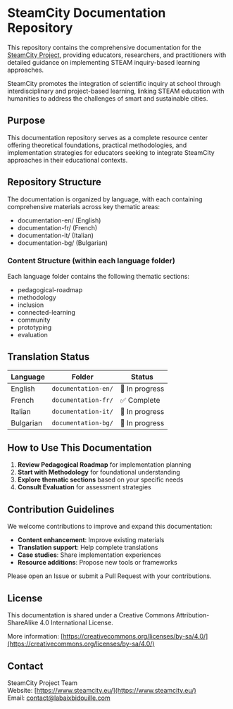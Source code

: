 # SteamCity Documentation Repository

This repository contains the comprehensive documentation for the [SteamCity Project](https://www.steamcity.eu/), providing educators, researchers, and practitioners with detailed guidance on implementing STEAM inquiry-based learning approaches.

SteamCity promotes the integration of scientific inquiry at school through interdisciplinary and project-based learning, linking STEAM education with humanities to address the challenges of smart and sustainable cities.

## Purpose

This documentation repository serves as a complete resource center offering theoretical foundations, practical methodologies, and implementation strategies for educators seeking to integrate SteamCity approaches in their educational contexts.

## Repository Structure

The documentation is organized by language, with each containing comprehensive materials across key thematic areas:
- documentation-en/ (English)
- documentation-fr/ (French)
- documentation-it/ (Italian)
- documentation-bg/ (Bulgarian)

### Content Structure (within each language folder)

Each language folder contains the following thematic sections:
- pedagogical-roadmap
- methodology
- inclusion
- connected-learning
- community
- prototyping
- evaluation

## Translation Status

| Language | Folder | Status |
|----------|--------|--------|
| English | `documentation-en/` | 🔄 In progress |
| French | `documentation-fr/` | ✅ Complete |
| Italian | `documentation-it/` | 🔄 In progress |
| Bulgarian | `documentation-bg/` | 🔄 In progress |

## How to Use This Documentation

1. **Review Pedagogical Roadmap** for implementation planning
2. **Start with Methodology** for foundational understanding
3. **Explore thematic sections** based on your specific needs
4. **Consult Evaluation** for assessment strategies

## Contribution Guidelines

We welcome contributions to improve and expand this documentation:
- **Content enhancement**: Improve existing materials
- **Translation support**: Help complete translations
- **Case studies**: Share implementation experiences
- **Resource additions**: Propose new tools or frameworks

Please open an Issue or submit a Pull Request with your contributions.

## License

This documentation is shared under a Creative Commons Attribution-ShareAlike 4.0 International License.

More information: [https://creativecommons.org/licenses/by-sa/4.0/](https://creativecommons.org/licenses/by-sa/4.0/)

## Contact

SteamCity Project Team  
Website: [https://www.steamcity.eu/](https://www.steamcity.eu/)  
Email: contact@labaixbidouille.com
